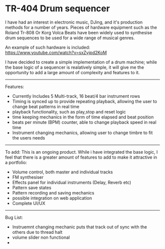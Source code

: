 
# TR-404 Drum sequencer

I have had an interest in electronic music, DJing, and it's production methods for a number of years. 
Pieces of hardware equipment such as the Roland Tr-808 Or Korg Volca Beats have been widely used to synthesise drum sequences to be used for a wide range of musical genres.

An example of such hardware is included: https://www.youtube.com/watch?v=sxZyjpd2KoM

I have decided to create a simple implementation of a drum machine; while the base logic of a sequencer is realatively simple, it will give me the opportunity to 
add a large amount of complexity and features to it.

________________________________________________________________________________________________
Features:

- Currently Includes 5 Multi-track, 16 beat/4 bar instrument rows
- Timing is synced up to provide repeating playback, allowing the user to change beat patterns in real time 
- playback functionality, such as play,stop and reset logic
- time keeping mechanics in the form of time elapsed and beat position
- beats per minute (BPM) counter, able to change playback speed in real time 
- Instrument changing mechanics, allowing user to change timbre to fit the users needs 

____________________________________________________________________________________________________________________________________________
To add:
This is an ongoing product. While i have integrated the base logic, I feel that there is a greater amount of features to add to make it attractive in a portfolio:

- Volume control, both master and individual tracks
- FM synthesiser
- Effects panel for individual instruments (Delay, Reverb etc)
- Pattern save states 
- Pattern recording and saving mechanics
- possible integration on web application
- Complete UI/UX 

____________________________________________________________________________________________________________________________________________
Bug List:
- Instruemnt changing mechanic puts that track out of sync with the others due to thread halt
- volume slider non functional
- 
